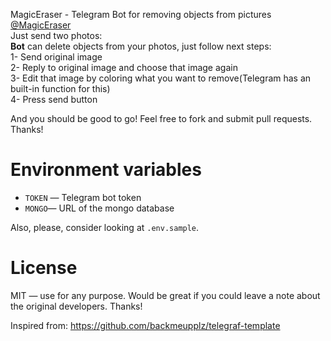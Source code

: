 MagicEraser - Telegram Bot for removing objects from pictures<br>
<a href="https://t.me/MagicEraser">@MagicEraser</a><br>
Just send two photos:<br>
<b>Bot</b> can delete objects from your photos, just follow next steps:<br>
1- Send original image<br>
2- Reply to original image and choose that image again<br>
3- Edit that image by coloring what you want to remove(Telegram has an built-in function for this)<br>
4- Press send button<br>

And you should be good to go! Feel free to fork and submit pull requests. Thanks!

# Environment variables

- `TOKEN` — Telegram bot token
- `MONGO`— URL of the mongo database

Also, please, consider looking at `.env.sample`.

# License

MIT — use for any purpose. Would be great if you could leave a note about the original developers. Thanks!

Inspired from: https://github.com/backmeupplz/telegraf-template